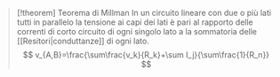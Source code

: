 > [!theorem] Teorema di Millman
> In un circuito lineare con due o più lati tutti in parallelo la tensione ai capi dei lati è pari al rapporto delle correnti di corto circuito di ogni singolo lato a la sommatoria delle [[Resitori|conduttanze]] di ogni lato.
> $$
> v_{A,B}=\frac{\sum\frac{v_k}{R_k}+\sum I_j}{\sum\frac{1}{R_n}}
> $$